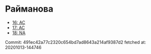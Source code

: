 # Райманова
- [16: AC](16.md)
- [17: AC](17.md)
- [18: NA](18.md)

Commit: 491ec42a77c2320c654bd7ad8643a214af9387d2
 fetched at: 20201013-144746
